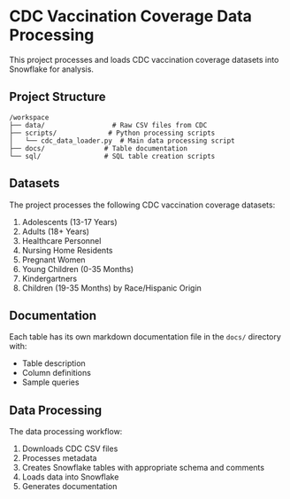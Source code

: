 # CDC Vaccination Coverage Data Processing

This project processes and loads CDC vaccination coverage datasets into Snowflake for analysis.

## Project Structure

```
/workspace
├── data/                 # Raw CSV files from CDC
├── scripts/             # Python processing scripts
│   └── cdc_data_loader.py  # Main data processing script
├── docs/               # Table documentation
└── sql/                # SQL table creation scripts
```

## Datasets

The project processes the following CDC vaccination coverage datasets:

1. Adolescents (13-17 Years)
2. Adults (18+ Years)
3. Healthcare Personnel
4. Nursing Home Residents
5. Pregnant Women
6. Young Children (0-35 Months)
7. Kindergartners
8. Children (19-35 Months) by Race/Hispanic Origin

## Documentation

Each table has its own markdown documentation file in the `docs/` directory with:
- Table description
- Column definitions
- Sample queries

## Data Processing

The data processing workflow:
1. Downloads CDC CSV files
2. Processes metadata
3. Creates Snowflake tables with appropriate schema and comments
4. Loads data into Snowflake
5. Generates documentation